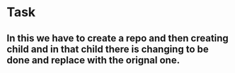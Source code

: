 # Task
## In this we have to create a repo and then creating child and in that child there is changing to be done and replace with the orignal one.
